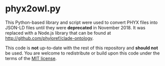 phyx2owl.py
===========

This Python-based library and script were used to convert PHYX files into JSON-LD
files until they were **deprecated** in November 2018. It was replaced with a
Node.js library that can be found at http://github.com/phyloref/clade-ontology.

This code is **not** up-to-date with the rest of this repository and **should not**
be used. You are welcome to redistribute or build upon this code under the terms of the
[MIT license](../LICENSE).
